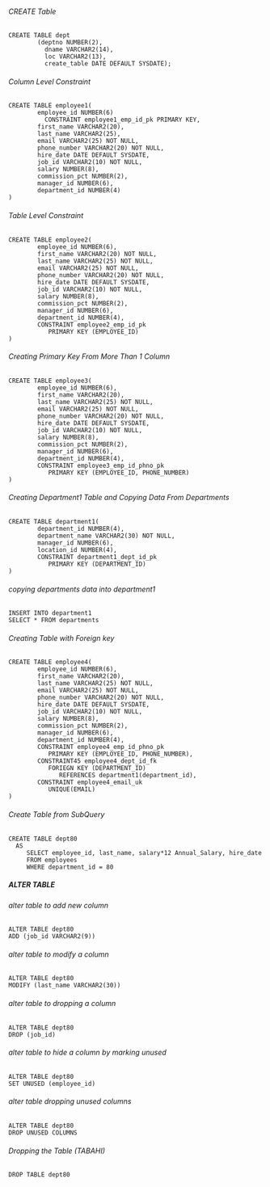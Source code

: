 ###### CREATE Table

```
CREATE TABLE dept
        (deptno NUMBER(2),
          dname VARCHAR2(14),
          loc VARCHAR2(13),
          create_table DATE DEFAULT SYSDATE);
```
###### Column Level Constraint
```
CREATE TABLE employee1(
        employee_id NUMBER(6)
          CONSTRAINT employee1_emp_id_pk PRIMARY KEY,
        first_name VARCHAR2(20),
        last_name VARCHAR2(25),
        email VARCHAR2(25) NOT NULL,
        phone_number VARCHAR2(20) NOT NULL,
        hire_date DATE DEFAULT SYSDATE,
        job_id VARCHAR2(10) NOT NULL,
        salary NUMBER(8),
        commission_pct NUMBER(2),
        manager_id NUMBER(6),
        department_id NUMBER(4)
)
```

###### Table Level Constraint
```
CREATE TABLE employee2(
        employee_id NUMBER(6),
        first_name VARCHAR2(20) NOT NULL,
        last_name VARCHAR2(25) NOT NULL,
        email VARCHAR2(25) NOT NULL,
        phone_number VARCHAR2(20) NOT NULL,
        hire_date DATE DEFAULT SYSDATE,
        job_id VARCHAR2(10) NOT NULL,
        salary NUMBER(8),
        commission_pct NUMBER(2),
        manager_id NUMBER(6),
        department_id NUMBER(4),
        CONSTRAINT employee2_emp_id_pk
           PRIMARY KEY (EMPLOYEE_ID)
)
```

###### Creating Primary Key From More Than 1 Column
```
CREATE TABLE employee3(
        employee_id NUMBER(6),
        first_name VARCHAR2(20),
        last_name VARCHAR2(25) NOT NULL,
        email VARCHAR2(25) NOT NULL,
        phone_number VARCHAR2(20) NOT NULL,
        hire_date DATE DEFAULT SYSDATE,
        job_id VARCHAR2(10) NOT NULL,
        salary NUMBER(8),
        commission_pct NUMBER(2),
        manager_id NUMBER(6),
        department_id NUMBER(4),
        CONSTRAINT employee3_emp_id_phno_pk
           PRIMARY KEY (EMPLOYEE_ID, PHONE_NUMBER)
)
```

###### Creating Department1 Table and Copying Data From Departments
```
CREATE TABLE department1(
        department_id NUMBER(4),
        department_name VARCHAR2(30) NOT NULL,
        manager_id NUMBER(6),
        location_id NUMBER(4),
        CONSTRAINT department1_dept_id_pk
           PRIMARY KEY (DEPARTMENT_ID)
)
```
###### copying departments data into department1
```
INSERT INTO department1
SELECT * FROM departments
```

###### Creating Table with Foreign key
```
CREATE TABLE employee4(
        employee_id NUMBER(6),
        first_name VARCHAR2(20),
        last_name VARCHAR2(25) NOT NULL,
        email VARCHAR2(25) NOT NULL,
        phone_number VARCHAR2(20) NOT NULL,
        hire_date DATE DEFAULT SYSDATE,
        job_id VARCHAR2(10) NOT NULL,
        salary NUMBER(8),
        commission_pct NUMBER(2),
        manager_id NUMBER(6),
        department_id NUMBER(4),
        CONSTRAINT employee4_emp_id_phno_pk
           PRIMARY KEY (EMPLOYEE_ID, PHONE_NUMBER),
        CONSTRAINT45 employee4_dept_id_fk
           FORIEGN KEY (DEPARTMENT_ID)
              REFERENCES department1(department_id),
        CONSTRAINT employee4_email_uk
           UNIQUE(EMAIL)
)
```


###### Create Table from SubQuery
```
CREATE TABLE dept80
  AS
     SELECT employee_id, last_name, salary*12 Annual_Salary, hire_date
     FROM employees
     WHERE department_id = 80
```

##### ALTER TABLE

###### alter table to add new column
```
ALTER TABLE dept80
ADD (job_id VARCHAR2(9))
```

###### alter table to modify a column
```
ALTER TABLE dept80
MODIFY (last_name VARCHAR2(30))
```

###### alter table to dropping a column
```
ALTER TABLE dept80
DROP (job_id)
```

###### alter table to hide a column by marking unused
```
ALTER TABLE dept80
SET UNUSED (employee_id)
```

###### alter table dropping unused columns
```
ALTER TABLE dept80
DROP UNUSED COLUMNS
```

###### Dropping the Table (TABAHI)
```
DROP TABLE dept80
```
